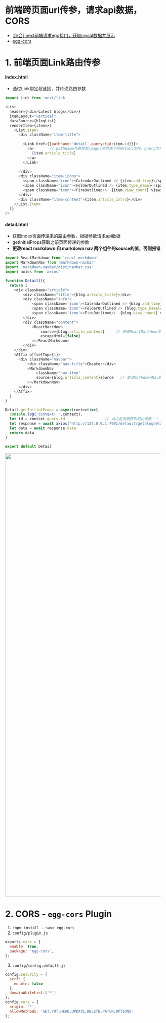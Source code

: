 
# 前端跨页面url传参，请求api数据，CORS

- [[综合] next前端请求egg接口，获取mysql数据并展示](https://github.com/davidkorea/react_study/blob/master/Next.js/route_axios_egg.md)
- [egg-cors](https://github.com/davidkorea/react_study/blob/master/Egg.js/egg-cors.md)


# 1. 前端页面Link路由传参

#### index.html

- 通过Link绑定超链接，并传递路由参数

```javascript
import Link from 'next/link'

<List 
  header={<div>Latest blogs</div>}
  itemLayout="vertical"
  dataSource={blogList}
  renderItem={item=>(
    <List.Item>
      <div className="item-title">
      
        <Link href={{pathname:'detail',query:{id:item.id}}}>
          <a>       // pathname为跳转至/pages文件夹下的detail文件，query为?id=1传参
            {item.article_title}
          </a>
        </Link>
        
      </div>
      <div className="item-icons">
        <span className='icon'><CalendarOutlined /> {item.add_time}</span>
        <span className='icon'><FolderOutlined /> {item.type_name}</span>
        <span className='icon'><FireOutlined/>  {item.view_count} views</span>
      </div>
      <div className="item-content">{item.article_intro}</div>
    </List.Item>
  )}
/>
```


#### detail.html
- 获取index页面传递来的路由参数，根据参数请求api数据
- getInitialProps获取之前页面传递的参数
- **更改react markdown 和 markdown nav 两个组件的source的值，否则报错**

```javascript
import ReactMarkdown from 'react-markdown'
import MarkdownNav from 'markdown-navbar'
import 'markdown-navbar/dist/navbar.css'
import axios from 'axios'

function Detail(){
  return (
    <div className="article">
        <div className="title">{blog.article_title}</div>
        <div className="info">
            <span className='icon'><CalendarOutlined /> {blog.add_time}</span>
            <span className='icon'><FolderOutlined /> {blog.type_name}</span>
            <span className='icon'><FireOutlined/>  {blog.view_count} views</span>
        </div>
        <div className="content">
            <ReactMarkdown
                source={blog.article_content}     // 更改ReactMarkdown的source
                escapeHtml={false}
            ></ReactMarkdown>
        </div>
    </div>
    <Affix offsetTop={1}>
      <div className="navbar">
          <div className="nav-title">Chapter</div>
          <MarkdownNav
              className="nav-item"
              source={blog.article_content}source   // 更改MarkdownNav的source
          ></MarkdownNav>
      </div>
    </Affix>
  )
}

Detail.getInitialProps = async(context)=>{  
  console.log('context: ',context);
  let id = context.query.id                  // 从之前页面获取路由参数！！！！！！！！！
  let response = await axios('http://127.0.0.1:7001/default/getblogdetailbyid/' + id)
  let data = await response.data
  return data
}

export default Detail
```
<img width="1428" src="https://user-images.githubusercontent.com/26485327/79304734-91ce7b80-7f24-11ea-90a5-fd3c5581ade7.png">


# 2. CORS - `egg-cors` Plugin

1. `cnpm install --save egg-cors`
2. `config/plugin.js`
```javascript
exports.cors = {
  enable: true,
  package: 'egg-cors',
};
```
3. `config/config.default.js`
```javascript
config.security = {
  scrf: {
    enable: false
  },
  domainWhiteList:['*']
};
config.cors = {
  origin: '*',
  allowMethods: 'GET,PUT,HEAD,UPDATE,DELETE,PATCH,OPTIONS'
};
```
